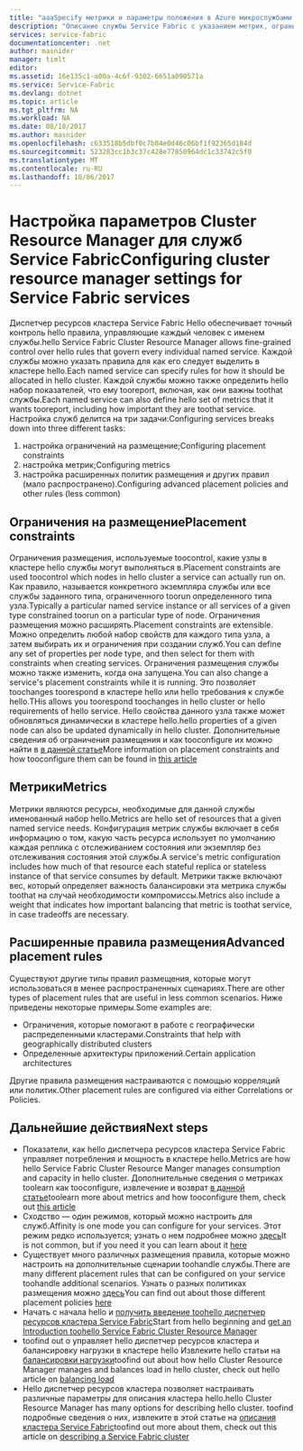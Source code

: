 ```yaml
---
title: "aaaSpecify метрики и параметры положения в Azure микрослужбами | Документы Microsoft"
description: "Описание службы Service Fabric с указанием метрик, ограничений на размещение и других политик размещения."
services: service-fabric
documentationcenter: .net
author: masnider
manager: timlt
editor: 
ms.assetid: 16e135c1-a00a-4c6f-9302-6651a090571a
ms.service: Service-Fabric
ms.devlang: dotnet
ms.topic: article
ms.tgt_pltfrm: NA
ms.workload: NA
ms.date: 08/18/2017
ms.author: masnider
ms.openlocfilehash: c633518b5dbf0c7b84e0d46c06bf1f92365d184d
ms.sourcegitcommit: 523283cc1b3c37c428e77850964dc1c33742c5f0
ms.translationtype: MT
ms.contentlocale: ru-RU
ms.lasthandoff: 10/06/2017
---
```

# <a name="configuring-cluster-resource-manager-settings-for-service-fabric-services"></a><span data-ttu-id="e233b-103">Настройка параметров Cluster Resource Manager для служб Service Fabric</span><span class="sxs-lookup"><span data-stu-id="e233b-103">Configuring cluster resource manager settings for Service Fabric services</span></span>
<span data-ttu-id="e233b-104">Диспетчер ресурсов кластера Service Fabric Hello обеспечивает точный контроль hello правила, управляющие каждый человек с именем службы.</span><span class="sxs-lookup"><span data-stu-id="e233b-104">hello Service Fabric Cluster Resource Manager allows fine-grained control over hello rules that govern every individual named service.</span></span> <span data-ttu-id="e233b-105">Каждой службы можно указать правила для как его следует выделить в кластере hello.</span><span class="sxs-lookup"><span data-stu-id="e233b-105">Each named service can specify rules for how it should be allocated in hello cluster.</span></span> <span data-ttu-id="e233b-106">Каждой службы можно также определить hello набор показателей, что ему tooreport, включая, как они важны toothat службы.</span><span class="sxs-lookup"><span data-stu-id="e233b-106">Each named service can also define hello set of metrics that it wants tooreport, including how important they are toothat service.</span></span> <span data-ttu-id="e233b-107">Настройка служб делится на три задачи:</span><span class="sxs-lookup"><span data-stu-id="e233b-107">Configuring services breaks down into three different tasks:</span></span>

1. <span data-ttu-id="e233b-108">настройка ограничений на размещение;</span><span class="sxs-lookup"><span data-stu-id="e233b-108">Configuring placement constraints</span></span>
2. <span data-ttu-id="e233b-109">настройка метрик;</span><span class="sxs-lookup"><span data-stu-id="e233b-109">Configuring metrics</span></span>
3. <span data-ttu-id="e233b-110">настройка расширенных политик размещения и других правил (мало распространено).</span><span class="sxs-lookup"><span data-stu-id="e233b-110">Configuring advanced placement policies and other rules (less common)</span></span>

## <a name="placement-constraints"></a><span data-ttu-id="e233b-111">Ограничения на размещение</span><span class="sxs-lookup"><span data-stu-id="e233b-111">Placement constraints</span></span>
<span data-ttu-id="e233b-112">Ограничения размещения, используемые toocontrol, какие узлы в кластере hello службы могут выполняться в.</span><span class="sxs-lookup"><span data-stu-id="e233b-112">Placement constraints are used toocontrol which nodes in hello cluster a service can actually run on.</span></span> <span data-ttu-id="e233b-113">Как правило, называется конкретного экземпляра службы или все службы заданного типа, ограниченного toorun определенного типа узла.</span><span class="sxs-lookup"><span data-stu-id="e233b-113">Typically a particular named service instance or all services of a given type constrained toorun on a particular type of node.</span></span> <span data-ttu-id="e233b-114">Ограничения размещения можно расширять.</span><span class="sxs-lookup"><span data-stu-id="e233b-114">Placement constraints are extensible.</span></span> <span data-ttu-id="e233b-115">Можно определить любой набор свойств для каждого типа узла, а затем выбирать их и ограничения при создании служб.</span><span class="sxs-lookup"><span data-stu-id="e233b-115">You can define any set of properties per  node type, and then select for them with constraints when creating services.</span></span> <span data-ttu-id="e233b-116">Ограничения размещения службы можно также изменить, когда она запущена.</span><span class="sxs-lookup"><span data-stu-id="e233b-116">You can also change a service's placement constraints while it is running.</span></span> <span data-ttu-id="e233b-117">Это позволяет toochanges toorespond в кластере hello или hello требования к службе hello.</span><span class="sxs-lookup"><span data-stu-id="e233b-117">THis allows you toorespond toochanges in hello cluster or hello requirements of hello service.</span></span> <span data-ttu-id="e233b-118">Hello свойства данного узла также может обновляться динамически в кластере hello.</span><span class="sxs-lookup"><span data-stu-id="e233b-118">hello properties of a given node can also be updated dynamically in hello cluster.</span></span> <span data-ttu-id="e233b-119">Дополнительные сведения об ограничения размещения и как tooconfigure их можно найти в [в данной статье](service-fabric-cluster-resource-manager-cluster-description.md#node-properties-and-placement-constraints)</span><span class="sxs-lookup"><span data-stu-id="e233b-119">More information on placement constraints and how tooconfigure them can be found in [this article](service-fabric-cluster-resource-manager-cluster-description.md#node-properties-and-placement-constraints)</span></span>

## <a name="metrics"></a><span data-ttu-id="e233b-120">Метрики</span><span class="sxs-lookup"><span data-stu-id="e233b-120">Metrics</span></span>
<span data-ttu-id="e233b-121">Метрики являются ресурсы, необходимые для данной службы именованный набор hello.</span><span class="sxs-lookup"><span data-stu-id="e233b-121">Metrics are hello set of resources that a given named service needs.</span></span> <span data-ttu-id="e233b-122">Конфигурация метрик службы включает в себя информацию о том, какую часть ресурса использует по умолчанию каждая реплика с отслеживанием состояния или экземпляр без отслеживания состояния этой службы.</span><span class="sxs-lookup"><span data-stu-id="e233b-122">A service's metric configuration includes how much of that resource each stateful replica or stateless instance of that service consumes by default.</span></span> <span data-ttu-id="e233b-123">Метрики также включают вес, который определяет важность балансировки эта метрика службы toothat на случай необходимости компромиссы.</span><span class="sxs-lookup"><span data-stu-id="e233b-123">Metrics also include a weight that indicates how important balancing that metric is toothat service, in case tradeoffs are necessary.</span></span>

## <a name="advanced-placement-rules"></a><span data-ttu-id="e233b-124">Расширенные правила размещения</span><span class="sxs-lookup"><span data-stu-id="e233b-124">Advanced placement rules</span></span>
<span data-ttu-id="e233b-125">Существуют другие типы правил размещения, которые могут использоваться в менее распространенных сценариях.</span><span class="sxs-lookup"><span data-stu-id="e233b-125">There are other types of placement rules that are useful in less common scenarios.</span></span> <span data-ttu-id="e233b-126">Ниже приведены некоторые примеры.</span><span class="sxs-lookup"><span data-stu-id="e233b-126">Some examples are:</span></span>
- <span data-ttu-id="e233b-127">Ограничения, которые помогают в работе с географически распределенными кластерами.</span><span class="sxs-lookup"><span data-stu-id="e233b-127">Constraints that help with geographically distributed clusters</span></span>
- <span data-ttu-id="e233b-128">Определенные архитектуры приложений.</span><span class="sxs-lookup"><span data-stu-id="e233b-128">Certain application architectures</span></span>

<span data-ttu-id="e233b-129">Другие правила размещения настраиваются с помощью корреляций или политик.</span><span class="sxs-lookup"><span data-stu-id="e233b-129">Other placement rules are configured via either Correlations or Policies.</span></span>

## <a name="next-steps"></a><span data-ttu-id="e233b-130">Дальнейшие действия</span><span class="sxs-lookup"><span data-stu-id="e233b-130">Next steps</span></span>
- <span data-ttu-id="e233b-131">Показатели, как hello диспетчера ресурсов кластера Service Fabric управляет потребления и мощность в кластере hello.</span><span class="sxs-lookup"><span data-stu-id="e233b-131">Metrics are how hello Service Fabric Cluster Resource Manger manages consumption and capacity in hello cluster.</span></span> <span data-ttu-id="e233b-132">Дополнительные сведения о метриках toolearn как tooconfigure, извлечение и возврат [в данной статье](service-fabric-cluster-resource-manager-metrics.md)</span><span class="sxs-lookup"><span data-stu-id="e233b-132">toolearn more about metrics and how tooconfigure them, check out [this article](service-fabric-cluster-resource-manager-metrics.md)</span></span>
- <span data-ttu-id="e233b-133">Сходство — один режимов, который можно настроить для служб.</span><span class="sxs-lookup"><span data-stu-id="e233b-133">Affinity is one mode you can configure for your services.</span></span> <span data-ttu-id="e233b-134">Этот режим редко используется; узнать о нем подробнее можно [здесь](service-fabric-cluster-resource-manager-advanced-placement-rules-affinity.md)</span><span class="sxs-lookup"><span data-stu-id="e233b-134">It is not common, but if you need it you can learn about it [here](service-fabric-cluster-resource-manager-advanced-placement-rules-affinity.md)</span></span>
- <span data-ttu-id="e233b-135">Существует много различных размещения правила, которые можно настроить на дополнительные сценарии toohandle службы.</span><span class="sxs-lookup"><span data-stu-id="e233b-135">There are many different placement rules that can be configured on your service toohandle additional scenarios.</span></span> <span data-ttu-id="e233b-136">Узнать о разных политиках размещения можно [здесь](service-fabric-cluster-resource-manager-advanced-placement-rules-placement-policies.md)</span><span class="sxs-lookup"><span data-stu-id="e233b-136">You can find out about those different placement policies [here](service-fabric-cluster-resource-manager-advanced-placement-rules-placement-policies.md)</span></span>
- <span data-ttu-id="e233b-137">Начать с начала hello и [получить введение toohello диспетчер ресурсов кластера Service Fabric](service-fabric-cluster-resource-manager-introduction.md)</span><span class="sxs-lookup"><span data-stu-id="e233b-137">Start from hello beginning and [get an Introduction toohello Service Fabric Cluster Resource Manager](service-fabric-cluster-resource-manager-introduction.md)</span></span>
- <span data-ttu-id="e233b-138">toofind out о управляет hello диспетчер ресурсов кластера и балансировку нагрузки в кластере hello Извлеките hello статьи на [балансировки нагрузки](service-fabric-cluster-resource-manager-balancing.md)</span><span class="sxs-lookup"><span data-stu-id="e233b-138">toofind out about how hello Cluster Resource Manager manages and balances load in hello cluster, check out hello article on [balancing load](service-fabric-cluster-resource-manager-balancing.md)</span></span>
- <span data-ttu-id="e233b-139">Hello диспетчер ресурсов кластера позволяет настраивать различные параметры для описания кластера hello.</span><span class="sxs-lookup"><span data-stu-id="e233b-139">hello Cluster Resource Manager has many options for describing hello cluster.</span></span> <span data-ttu-id="e233b-140">toofind подробные сведения о них, извлеките в этой статье на [описания кластера Service Fabric](service-fabric-cluster-resource-manager-cluster-description.md)</span><span class="sxs-lookup"><span data-stu-id="e233b-140">toofind out more about them, check out this article on [describing a Service Fabric cluster](service-fabric-cluster-resource-manager-cluster-description.md)</span></span>
